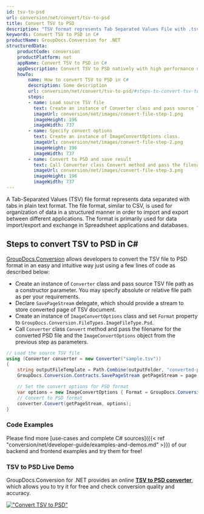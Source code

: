 ```yaml
---
id: tsv-to-psd
url: conversion/net/convert/tsv-to-psd
title: Convert TSV to PSD
description: "TSV format represents Tab Separated Values File with .tsv extension. Learn how to convert TSV to PSD file programmatically in C# language using GroupDocs.Conversion for .NET library."
keywords: Convert TSV to PSD in C#
productName: GroupDocs.Conversion for .NET
structuredData:
    productCode: conversion
    productPlatform: net
    appName: Convert TSV to PSD in C#
    appDescription: Convert TSV to PSD natively with high performance using C# language and server side GroupDocs.Conversion for .NET APIs, without the use of any software like Microsoft or Open Office.
    howTo:
        name: How to convert TSV to PSD in C# 
        description: Some description
        url: conversion/net/convert/tsv-to-psd/#steps-to-convert-tsv-to-psd-in-c
        steps:
        - name: Load source TSV file 
          text: Create an instance of Converter class and pass source TSV file path as a constructor parameter. You may specify absolute or relative file path as per your requirements. 
          imageUrl: conversion/net/images/convert-file-step-1.png
          imageHeight: 196
          imageWidth: 737
        - name: Specify convert options 
          text: Create an instance of ImageConvertOptions class.
          imageUrl: conversion/net/images/convert-file-step-2.png
          imageHeight: 196
          imageWidth: 737
        - name: Convert to PSD and save result 
          text: Call Converter class Convert method and pass the filename for the converted HTML file and the ImageConvertOptions object from the previous step as parameters.
          imageUrl: conversion/net/images/convert-file-step-3.png
          imageHeight: 196
          imageWidth: 737
---
```


A Tab-Separated Values (TSV) file format represents data separated with tabs in plain text format. The file format, similar to CSV, is used for organization of data in a structured manner in order to import and export between different applications. The format is primarily used for data import/export and exchange in Spreadsheet applications and databases. 

## Steps to convert TSV to PSD in C#

[GroupDocs.Conversion](https://products.groupdocs.com/conversion/net) allows developers to convert the TSV file to PSD format in an easy and intuitive way just using a few lines of code as described below:

* Create an instance of `Converter` class and pass source TSV file path as a constructor parameter. You may specify absolute or relative file path as per your requirements. 
* Declare `SavePageStream` delegate, which should provide a stream to store converted page of TSV document.
* Create an instance of `ImageConvertOptions` class and set `Format` property to `GroupDocs.Conversion.FileTypes.ImageFileType.Psd`.
* Call `Converter` class `Convert` method and pass the filename for the converted PSD file and the `ImageConvertOptions` object from the previous step as parameters.

```csharp
// Load the source TSV file
using (Converter converter = new Converter("sample.tsv"))
{
    string outputFileTemplate = Path.Combine(outputFolder, "converted-page-{0}.psd");
    GroupDocs.Conversion.Contracts.SavePageStream getPageStream = page => new FileStream(string.Format(outputFileTemplate, page), FileMode.Create);

    // Set the convert options for PSD format
    var options = new ImageConvertOptions { Format = GroupDocs.Conversion.FileTypes.ImageFileType.Psd };   
    // Convert to PSD format
    converter.Convert(getPageStream, options);
}
```

### Code Examples

Please find more [use-cases and complete C# sources]({{< ref "conversion/net/developer-guide/examples-and-demos.md" >}}) of our backend and frontend examples and try them for free!

### TSV to PSD Live Demo

GroupDocs.Conversion for .NET provides an online [**TSV to PSD converter**](https://products.groupdocs.app/conversion/tsv-to-psd), which allows you to try it for free and check conversion quality and accuracy.

[!["Convert TSV to PSD"](conversion/net/images/convert-to-psd/convert-tsv-to-psd.png)](https://products.groupdocs.app/conversion/tsv-to-psd)